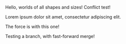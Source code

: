 Hello, worlds of all shapes and sizes! Conflict test!

Lorem ipsum dolor sit amet, consectetur adipiscing elit.

The force is with this one!

Testing a branch, with fast-forward merge!